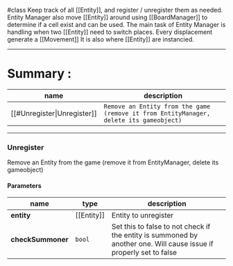 #class 
Keep track of all [[Entity]], and register / unregister them as needed.
Entity Manager also move [[Entity]] around using [[BoardManager]] to determine if a cell exist and can be used. The main task of Entity Manager is handling when two [[Entity]] need to switch places.
Every displacement generate a [[Movement]]
It is also where [[Entity]] are instancied.

---
# Summary :
name|description
----|----
[[#Unregister\|Unregister]] | `Remove an Entity from the game (remove it from EntityManager, delete its gameobject)`

---
### Unregister
Remove an Entity from the game (remove it from EntityManager, delete its gameobject)

#### Parameters
name|type|description
-----|-----|-----
**entity**|[[Entity]]|Entity to unregister
**checkSummoner**|`bool`|Set this to false to not check if the entity is summoned by another one. Will cause issue if properly set to false
